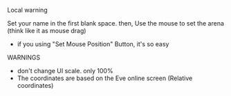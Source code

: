 Local warning

Set your name in the first blank space.
then, Use the mouse to set the arena (think like it as mouse drag)
- if you using "Set Mouse Position" Button, it's so easy

WARNINGS
- don't change UI scale. only 100%
- The coordinates are based on the Eve online screen (Relative coordinates)
